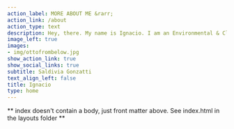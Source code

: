 ```yaml
---
action_label: MORE ABOUT ME &rarr;
action_link: /about
action_type: text
description: Hey, there. My name is Ignacio. I am an Environmental & Climate Economics MSc student at <a href='https://www.wur.nl/'>Wageningen University & Researchy</a>. In case you are wondering, that's Otto in the picture, say hi!
image_left: true
images:
- img/ottofrombelow.jpg
show_action_link: true
show_social_links: true
subtitle: Saldivia Gonzatti
text_align_left: false
title: Ignacio 
type: home
---
```


** index doesn't contain a body, just front matter above.
See index.html in the layouts folder **

